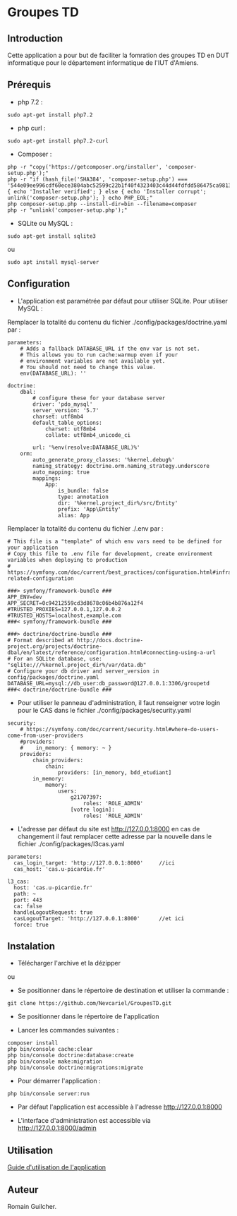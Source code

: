 # Groupes TD
## Introduction

Cette application a pour but de faciliter la fomration des groupes TD en DUT informatique pour le département informatique de l'IUT d'Amiens.

## Prérequis


- php 7.2 : 

```
sudo apt-get install php7.2
```

- php curl :

```
sudo apt-get install php7.2-curl
```

- Composer :

```
php -r "copy('https://getcomposer.org/installer', 'composer-setup.php');"
php -r "if (hash_file('SHA384', 'composer-setup.php') === '544e09ee996cdf60ece3804abc52599c22b1f40f4323403c44d44fdfdd586475ca9813a858088ffbc1f233e9b180f061') { echo 'Installer verified'; } else { echo 'Installer corrupt'; unlink('composer-setup.php'); } echo PHP_EOL;"
php composer-setup.php --install-dir=bin --filename=composer
php -r "unlink('composer-setup.php');"
```

- SQLite ou MySQL :

```
sudo apt-get install sqlite3
```

ou

```
sudo apt install mysql-server
```

## Configuration

- L'application est paramétrée par défaut pour utiliser SQLite. Pour utiliser MySQL :

Remplacer la totalité du contenu du fichier ./config/packages/doctrine.yaml par :

```
parameters:
    # Adds a fallback DATABASE_URL if the env var is not set.
    # This allows you to run cache:warmup even if your
    # environment variables are not available yet.
    # You should not need to change this value.
    env(DATABASE_URL): ''

doctrine:
    dbal:
        # configure these for your database server
        driver: 'pdo_mysql'
        server_version: '5.7'
        charset: utf8mb4
        default_table_options:
            charset: utf8mb4
            collate: utf8mb4_unicode_ci

        url: '%env(resolve:DATABASE_URL)%'
    orm:
        auto_generate_proxy_classes: '%kernel.debug%'
        naming_strategy: doctrine.orm.naming_strategy.underscore
        auto_mapping: true
        mappings:
            App:
                is_bundle: false
                type: annotation
                dir: '%kernel.project_dir%/src/Entity'
                prefix: 'App\Entity'
                alias: App
```

Remplacer la totalité du contenu du fichier ./.env par :

```
# This file is a "template" of which env vars need to be defined for your application
# Copy this file to .env file for development, create environment variables when deploying to production
# https://symfony.com/doc/current/best_practices/configuration.html#infrastructure-related-configuration

###> symfony/framework-bundle ###
APP_ENV=dev
APP_SECRET=0c94212559cd3d8678c06b4b876a12f4
#TRUSTED_PROXIES=127.0.0.1,127.0.0.2
#TRUSTED_HOSTS=localhost,example.com
###< symfony/framework-bundle ###

###> doctrine/doctrine-bundle ###
# Format described at http://docs.doctrine-project.org/projects/doctrine-dbal/en/latest/reference/configuration.html#connecting-using-a-url
# For an SQLite database, use: "sqlite:///%kernel.project_dir%/var/data.db"
# Configure your db driver and server_version in config/packages/doctrine.yaml
DATABASE_URL=mysql://db_user:db_password@127.0.0.1:3306/groupetd
###< doctrine/doctrine-bundle ###
```
- Pour utiliser le panneau d'administration, il faut renseigner votre login pour le CAS dans le fichier ./config/packages/security.yaml

```
security:
    # https://symfony.com/doc/current/security.html#where-do-users-come-from-user-providers
    #providers:
    #    in_memory: { memory: ~ }
    providers:
        chain_providers:
            chain:
                providers: [in_memory, bdd_etudiant]
        in_memory:
            memory:
                users:
                    g21707397:
                        roles: 'ROLE_ADMIN'
                    [votre login]:
                        roles: 'ROLE_ADMIN'
```

- L'adresse par défaut du site est http://127.0.0.1:8000 en cas de changement il faut remplacer cette adresse par la nouvelle dans le fichier ./config/packages/l3cas.yaml

```
parameters:
  cas_login_target: 'http://127.0.0.1:8000'     //ici
  cas_host: 'cas.u-picardie.fr'

l3_cas:
  host: 'cas.u-picardie.fr'
  path: ~
  port: 443
  ca: false
  handleLogoutRequest: true
  casLogoutTarget: 'http://127.0.0.1:8000'      //et ici
  force: true
```

## Instalation


- Télécharger l'archive et la dézipper

ou

- Se positionner dans le répertoire de destination et utiliser la commande : 

```
git clone https://github.com/Nevcariel/GroupesTD.git
```

- Se positionner dans le répertoire de l'application

- Lancer les commandes suivantes :

```
composer install
php bin/console cache:clear
php bin/console doctrine:database:create
php bin/console make:migration
php bin/console doctrine:migrations:migrate
```
- Pour démarrer l'application :

```
php bin/console server:run
```

- Par défaut l'application est accessible à l'adresse http://127.0.0.1:8000

- L'interface d'administration est accessible via http://127.0.0.1:8000/admin


## Utilisation

[Guide d'utilisation de l'application](./docs/guide_utilisation.pdf)


## Auteur

Romain Guilcher.


